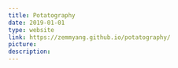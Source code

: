 ```yaml
---
title: Potatography
date: 2019-01-01
type: website
link: https://zemmyang.github.io/potatography/
picture:
description:
---
```

